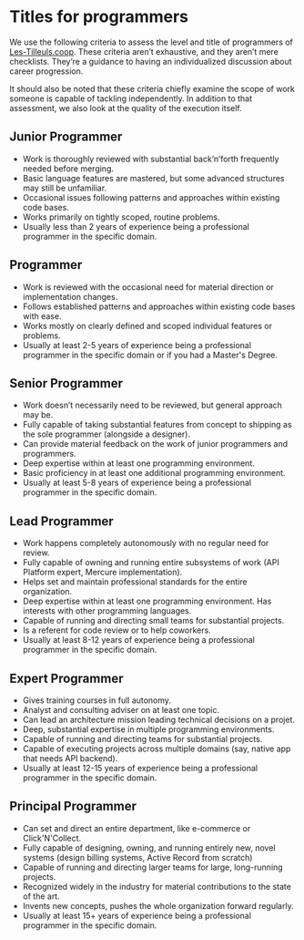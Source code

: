 # Titles for programmers

We use the following criteria to assess the level and title of programmers of [Les-Tilleuls.coop](https://les-tilleuls.coop). These criteria aren’t exhaustive, and they aren’t mere checklists. They’re a guidance to having an individualized discussion about career progression.

It should also be noted that these criteria chiefly examine the scope of work someone is capable of tackling independently. In addition to that assessment, we also look at the quality of the execution itself. <!-- reword this: Basecamp pays in the top 10% of the industry (based on San Francisco rates), so the quality of the work itself should be commensurate with that target. -->

## Junior Programmer

* Work is thoroughly reviewed with substantial back’n’forth frequently needed before merging.
* Basic language features are mastered, but some advanced structures may still be unfamiliar.
* Occasional issues following patterns and approaches within existing code bases.
* Works primarily on tightly scoped, routine problems.
* Usually less than 2 years of experience being a professional programmer in the specific domain.

## Programmer

* Work is reviewed with the occasional need for material direction or implementation changes.
* Follows established patterns and approaches within existing code bases with ease.
* Works mostly on clearly defined and scoped individual features or problems.
* Usually at least 2-5 years of experience being a professional programmer in the specific domain or if you had a Master's Degree.

## Senior Programmer

* Work doesn’t necessarily need to be reviewed, but general approach may be.
* Fully capable of taking substantial features from concept to shipping as the sole programmer (alongside a designer).
* Can provide material feedback on the work of junior programmers and programmers.
* Deep expertise within at least one programming environment.
* Basic proficiency in at least one additional programming environment.
* Usually at least 5-8 years of experience being a professional programmer in the specific domain.

## Lead Programmer

* Work happens completely autonomously with no regular need for review.
* Fully capable of owning and running entire subsystems of work (API Platform expert, Mercure implementation).
* Helps set and maintain professional standards for the entire organization.
* Deep expertise within at least one programming environment. Has interests with other programming languages.
* Capable of running and directing small teams for substantial projects.
* Is a referent for code review or to help coworkers.
* Usually at least 8-12 years of experience being a professional programmer in the specific domain.

## Expert Programmer

* Gives training courses in full autonomy.
* Analyst and consulting adviser on at least one topic.
* Can lead an architecture mission leading technical decisions on a projet.
* Deep, substantial expertise in multiple programming environments.
* Capable of running and directing teams for substantial projects.
* Capable of executing projects across multiple domains (say, native app that needs API backend).
* Usually at least 12-15 years of experience being a professional programmer in the specific domain.

## Principal Programmer

* Can set and direct an entire department, like e-commerce or Click'N'Collect.
* Fully capable of designing, owning, and running entirely new, novel systems (design billing systems, Active Record from scratch)
* Capable of running and directing larger teams for large, long-running projects.
* Recognized widely in the industry for material contributions to the state of the art.
* Invents new concepts, pushes the whole organization forward regularly.
* Usually at least 15+ years of experience being a professional programmer in the specific domain.
